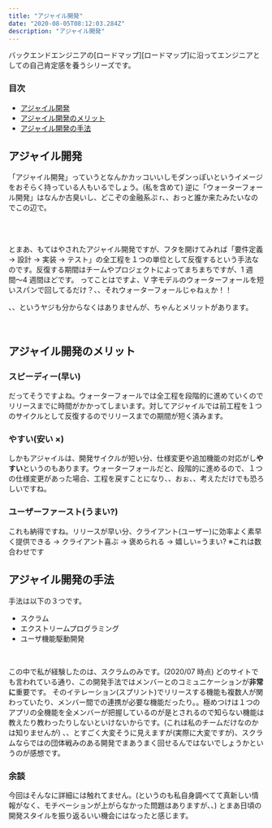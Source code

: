 ```yaml
---
title: "アジャイル開発"
date: "2020-08-05T08:12:03.284Z"
description: "アジャイル開発"
---
```


バックエンドエンジニアの[ロードマップ][ロードマップ]に沿ってエンジニアとしての自己肯定感を養うシリーズです。

### 目次

- [アジャイル開発](#アジャイル開発)
- [アジャイル開発のメリット](#アジャイル開発のメリット)
- [アジャイル開発の手法](#アジャイル開発の手法)

## アジャイル開発

「アジャイル開発」っていうとなんかカッコいいしモダンっぽいというイメージをおそらく持っている人もいるでしょう。(私を含めて)
逆に「ウォーターフォール開発」はなんか古臭いし、どこぞの金融系ぷ r、、おっと誰か来たみたいなのでこの辺で。

<br>
<br>

とまあ、もてはやされたアジャイル開発ですが、フタを開けてみれば「要件定義 → 設計 → 実装 → テスト」の全工程を１つの単位として反復するという手法なのです。反復する期間はチームやプロジェクトによってまちまちですが、1 週間〜4 週間ほどです。
ってことはですよ、V 字モデルのウォーターフォールを短いスパンで回してるだけ？、、それウォーターフォールじゃねぇか！！

、、というヤジも分からなくはありませんが、ちゃんとメリットがあります。

<br>

## アジャイル開発のメリット

### スピーディー(早い)

だってそうですよね。ウォーターフォールでは全工程を段階的に進めていくのでリリースまでに時間がかかってしまいます。対してアジャイルでは前工程を１つのサイクルとして反復するのでリリースまでの期間が短く済みます。

### やすい(安い ×)

しかもアジャイルは、開発サイクルが短い分、仕様変更や追加機能の対応がし**やすい**というのもあります。ウォーターフォールだと、段階的に進めるので、１つの仕様変更があった場合、工程を戻すことになり、、おぉ、、考えただけでも恐ろしいですね。

### ユーザーファースト(うまい?)

これも納得ですね。リリースが早い分、クライアント(ユーザー)に効率よく素早く提供できる → クライアント喜ぶ → 褒められる → 嬉しい=うまい?
※これは数合わせです

## アジャイル開発の手法

手法は以下の３つです。

- スクラム
- エクストリームプログラミング
- ユーザ機能駆動開発

<br>

この中で私が経験したのは、スクラムのみです。(2020/07 時点)
どのサイトでも言われている通り、この開発手法ではメンバーとのコミュニケーションが**非常に**重要です。
そのイテレーション(スプリント)でリリースする機能も複数人が関わっていたり、メンバー間での連携が必要な機能だったり。。極めつけは１つのアプリの全機能を全メンバーが把握しているのが是とされるので知らない機能は教えたり教わったりしないといけないからです。(これは私のチームだけなのかは知りませんが)
、、とすごく大変そうに見えますが(実際に大変ですが)、スクラムならではの団体戦みのある開発でまあうまく回せるんではないでしょうかというのが感想です。

### 余談

今回はそんなに詳細には触れてません。(というのも私自身調べてて真新しい情報がなく、モチベーションが上がらなかった問題はありますが、、)
とまあ日頃の開発スタイルを振り返るいい機会にはなったと感じます。
